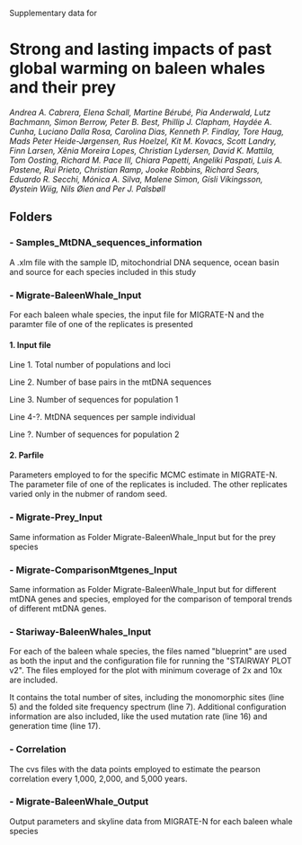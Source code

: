 Supplementary data for
# Strong and lasting impacts of past global warming on baleen whales and their prey

*Andrea A. Cabrera, Elena Schall, Martine Bérubé, Pia Anderwald, Lutz Bachmann, Simon Berrow, Peter B. Best, Phillip J. Clapham, Haydée A. Cunha, Luciano Dalla Rosa, Carolina Dias, Kenneth P. Findlay, Tore Haug, Mads Peter Heide-Jørgensen, Rus Hoelzel, Kit M. Kovacs, Scott Landry, Finn Larsen, Xênia Moreira Lopes, Christian Lydersen, David K. Mattila, Tom Oosting, Richard M. Pace III, Chiara Papetti, Angeliki Paspati, Luis A. Pastene, Rui Prieto, Christian Ramp, Jooke Robbins, Richard Sears, Eduardo R. Secchi, Mónica A. Silva, Malene Simon, Gísli Víkingsson, Øystein Wiig, Nils Øien and Per J. Palsbøll* 



## Folders
### - Samples_MtDNA_sequences_information
	
A .xlm file with the sample ID, mitochondrial DNA sequence, ocean basin and source for each species included in this study
	
### - Migrate-BaleenWhale_Input
	
For each baleen whale species, the input file for MIGRATE-N and the paramter file of one of the replicates is presented
	
#### 1. Input file
	
Line 1. Total number of populations and loci

Line 2. Number of base pairs in the mtDNA sequences

Line 3. Number of sequences for population 1

Line 4-?. MtDNA sequences per sample individual

Line ?. Number of sequences for population 2
	
	
#### 2. Parfile
	
Parameters employed to for the specific MCMC estimate in MIGRATE-N. The parameter file of one of the replicates is included. 
The other replicates varied only in the nubmer of random seed.

### - Migrate-Prey_Input

Same information as Folder Migrate-BaleenWhale_Input but for the prey species 
	
### - Migrate-ComparisonMtgenes_Input

Same information as Folder Migrate-BaleenWhale_Input but for different mtDNA genes and species, employed for the comparison of temporal trends of different mtDNA genes.

### - Stariway-BaleenWhales_Input

For each of the baleen whale species, the files named "blueprint" are used as both the input and the configuration file for running the "STAIRWAY PLOT v2". The files employed for the plot with minimum coverage of 2x and 10x are included. 

It contains the total number of sites, including the monomorphic sites (line 5) and the folded site frequency spectrum (line 7).
Additional configuration information are also included, like the used mutation rate (line 16) and generation time (line 17).

### - Correlation

The cvs files with the data points employed to estimate the pearson correlation every 1,000, 2,000, and 5,000 years.

### - Migrate-BaleenWhale_Output

Output parameters and skyline data from MIGRATE-N for each baleen whale species
